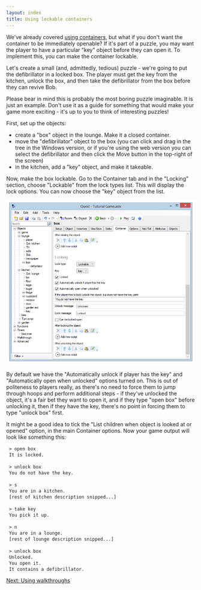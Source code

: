 ```yaml
---
layout: index
title: Using lockable containers
---
```


We've already covered [using containers](using_containers.html), but what if you don't want the container to be immediately openable? If it's part of a puzzle, you may want the player to have a particular "key" object before they can open it. To implement this, you can make the container lockable.

Let's create a small (and, admittedly, tedious) puzzle - we're going to put the defibrillator in a locked box. The player must get the key from the kitchen, unlock the box, and then take the defibrillator from the box before they can revive Bob.

Please bear in mind this is probably the most boring puzzle imaginable. It is just an example. Don't use it as a guide for something that would make your game more exciting - it's up to you to think of interesting puzzles!

First, set up the objects:

-   create a "box" object in the lounge. Make it a closed container.
-   move the "defibrillator" object to the box (you can click and drag in the tree in the Windows version, or if you're using the web version you can select the defibrillator and then click the Move button in the top-right of the screen)
-   in the kitchen, add a "key" object, and make it takeable.

Now, make the box lockable. Go to the Container tab and in the "Locking" section, choose "Lockable" from the lock types list. This will display the lock options. You can now choose the "key" object from the list.

![](Lockedcontainer.png "Lockedcontainer.png")

By default we have the "Automatically unlock if player has the key" and "Automatically open when unlocked" options turned on. This is out of politeness to players really, as there's no need to force them to jump through hoops and perform additional steps - if they've unlocked the object, it's a fair bet they want to open it, and if they type "open box" before unlocking it, then if they have the key, there's no point in forcing them to type "unlock box" first.

It might be a good idea to tick the "List children when object is looked at or opened" option, in the main Container options. Now your game output will look like something this:

     > open box
     It is locked.
     
     > unlock box
     You do not have the key.
     
     > s
     You are in a kitchen.
     [rest of kitchen description snipped...]
     
     > take key
     You pick it up.
     
     > n
     You are in a lounge.
     [rest of lounge description snipped...]
     
     > unlock box
     Unlocked.
     You open it.
     It contains a defibrillator.

[Next: Using walkthroughs](using_walkthroughs.html)